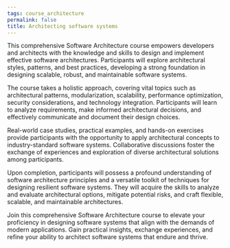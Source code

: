 ```yaml
---
tags: course_architecture
permalink: false
title: Architecting software systems
---
```


This comprehensive Software Architecture course empowers developers and architects with the knowledge and skills to design and implement effective software architectures. Participants will explore architectural styles, patterns, and best practices, developing a strong foundation in designing scalable, robust, and maintainable software systems.

The course takes a holistic approach, covering vital topics such as architectural patterns, modularization, scalability, performance optimization, security considerations, and technology integration. Participants will learn to analyze requirements, make informed architectural decisions, and effectively communicate and document their design choices.

Real-world case studies, practical examples, and hands-on exercises provide participants with the opportunity to apply architectural concepts to industry-standard software systems. Collaborative discussions foster the exchange of experiences and exploration of diverse architectural solutions among participants.

Upon completion, participants will possess a profound understanding of software architecture principles and a versatile toolkit of techniques for designing resilient software systems. They will acquire the skills to analyze and evaluate architectural options, mitigate potential risks, and craft flexible, scalable, and maintainable architectures.

Join this comprehensive Software Architecture course to elevate your proficiency in designing software systems that align with the demands of modern applications. Gain practical insights, exchange experiences, and refine your ability to architect software systems that endure and thrive.